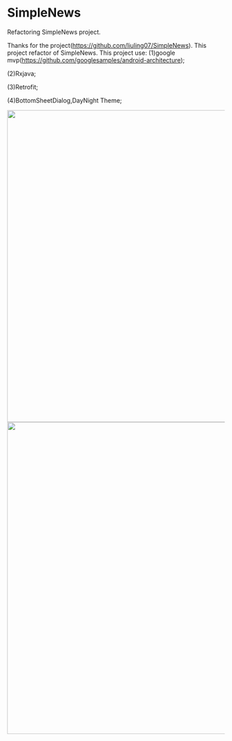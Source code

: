 # SimpleNews
Refactoring SimpleNews project.

Thanks for the project(https://github.com/liuling07/SimpleNews).
This project refactor of SimpleNews.
This project use:
(1)google mvp(https://github.com/googlesamples/android-architecture);

(2)Rxjava;

(3)Retrofit;

(4)BottomSheetDialog,DayNight Theme;

<img height="720" src="https://github.com/robotlife/SimpleNews/blob/master/screenshot/screenshot1.gif"/>
<img height="720" src="https://github.com/robotlife/SimpleNews/blob/master/screenshot/screenshot2.gif"/>
